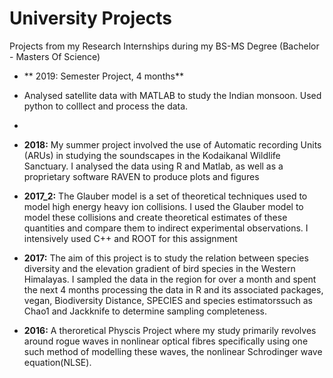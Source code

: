 # University Projects
Projects from my Research Internships during my BS-MS Degree (Bachelor - Masters Of Science)

- ** 2019: Semester Project, 4 months**   
 - Analysed satellite data with MATLAB to study the Indian monsoon. Used python to colllect and process the data.
 -  

- **2018:** My summer project involved the use of Automatic recording Units (ARUs) in studying the soundscapes in the Kodaikanal Wildlife Sanctuary. I analysed the data using R and Matlab, as well as a proprietary software RAVEN to produce plots and figures

- **2017_2:** The Glauber model is a set of theoretical techniques used to model high energy heavy ion collisions. I used the Glauber model to model these collisions and create
theoretical estimates of these quantities and compare them to indirect experimental observations. I intensively used C++ and ROOT for this assignment

- **2017:** The aim of this project is to study the relation between species diversity and the elevation gradient of bird species in the Western Himalayas. I sampled the data in the region for over a month and spent the next 4 months processing the data in R and its associated packages, vegan, Biodiversity Distance, SPECIES and species estimatorssuch as Chao1 and Jackknife to determine sampling completeness. 

- **2016:** A theroretical Physcis Project where my study primarily revolves around rogue waves in nonlinear optical fibres specifically using one such method of modelling these waves, the nonlinear Schrodinger wave equation(NLSE).





